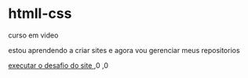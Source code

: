 # htmll-css
 curso em video

estou aprendendo a criar sites e agora vou gerenciar meus repositorios

<a href="https://0kid-developer.github.io/htmll-css/exercicios/d1002/android.html">executar o desafio do site </a>
,0
,0